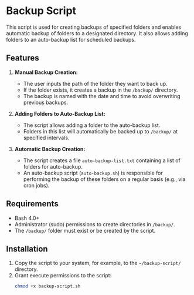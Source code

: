 # Backup Script

This script is used for creating backups of specified folders and enables automatic backup of folders to a designated directory. It also allows adding folders to an auto-backup list for scheduled backups.

## Features

1. **Manual Backup Creation:**
   - The user inputs the path of the folder they want to back up.
   - If the folder exists, it creates a backup in the `/backup/` directory.
   - The backup is named with the date and time to avoid overwriting previous backups.

2. **Adding Folders to Auto-Backup List:**
   - The script allows adding a folder to the auto-backup list.
   - Folders in this list will automatically be backed up to `/backup/` at specified intervals.

3. **Automatic Backup Creation:**
   - The script creates a file `auto-backup-list.txt` containing a list of folders for auto-backup.
   - An auto-backup script (`auto-backup.sh`) is responsible for performing the backup of these folders on a regular basis (e.g., via cron jobs).

## Requirements

- Bash 4.0+
- Administrator (sudo) permissions to create directories in `/backup/`.
- The `/backup/` folder must exist or be created by the script.

## Installation

1. Copy the script to your system, for example, to the `~/backup-script/` directory.
2. Grant execute permissions to the script:
   ```bash
   chmod +x backup-script.sh